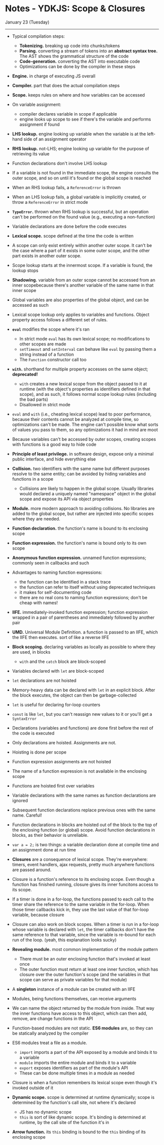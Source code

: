 # Notes - YDKJS: Scope & Closures

January 23 (Tuesday)

---

* Typical compilation steps:
  * **Tokenizing.** breaking up code into chunks/tokens
  * **Parsing.** converting a stream of tokens into an **abstract syntax
    tree.** The AST shows the grammatical structure of the code
  * **Code-generation.** converting the AST into executable code
  * Optimizations can be done by the compiler in these steps
* **Engine.** in charge of executing JS overall
* **Compiler.** part that does the actual compilation steps
* **Scope.** keeps rules on where and how variables can be accessed
* On variable assignment:
  * compiler declares variable in scope if applicable
  * engine looks up scope to see if there's the variable and performs assignment
    if found
* **LHS lookup.** engine looking up variable when the variable is at the
  left-hand side of an assignment operator
* **RHS lookup.** not-LHS; engine looking up variable for the purpose of
  retrieving its value
* Function declarations don't involve LHS lookup
* If a variable is not found in the immediate scope, the engine consults the
  outer scope, and so on until it's found or the global scope is reached
* When an RHS lookup fails, a `ReferenceError` is thrown
* When an LHS lookup fails, a global variable is implicitly created, or throw a
  `ReferenceError` in strict mode
* **`TypeError`.** thrown when RHS lookup is successful, but an operation can't
  be performed on the found value (e.g., executing a non-function)
* Variable declarations are done before the code executes

* **Lexical scope.** scope defined at the time the code is written
* A scope can only exist entirely within another outer scope. It can't be the
  case where a part of it exists in some outer scope, and the other part exists
  in another outer scope.
* Scope lookup starts at the innermost scope. If a variable is found, the lookup
  stops
* **Shadowing.** variable from an outer scope cannot be accessed from an inner
  scopebecause there's another variable of the same name in that inner scope
* Global variables are also properties of the global object, and can be accessed
  as such
* Lexical scope lookup only applies to variables and functions. Object property
  access follows a different set of rules.
* **`eval`** modifies the scope where it's ran
  * In strict mode `eval` has its own lexical scope; no modifications to other
    scopes are made
  * `setTimeout` and `setInterval` can behave like `eval` by passing them a
    string instead of a function
  * The `Function` constructor call too
* **`with`.** shorthand for multiple property accesses on the same object;
  **deprecated!**
  * `with` creates a new lexical scope from the object passed to it at runtime
    (with the object's properties as identifiers defined in that scope), and as
    such, it follows normal scope lookup rules (including the bad parts)
  * Disallowed in strict mode
* `eval` and `with` (i.e., cheating lexical scope) lead to poor performance,
  because their contents cannot be analyzed at compile time, so optimizations
  can't be made. The engine can't possible know what sorts of values you pass to
  them, so any optimizations it had in mind are moot

* Because variables can't be accessed by outer scopes, creating scopes with
  functions is a good way to hide code
* **Principle of least privilege.** in software design, expose only a minimal
  public interface, and hide everything else
* **Collision.** two identifiers with the same name but different purposes
  resolve to the same entity; can be avoided by hiding variables and functions
  in a scope
  * Collisions are likely to happen in the global scope. Usually libraries would
    declared a uniquely named "namespace" object in the global scope and expose
    its API via object properties
* **Module.** more modern approach to avoiding collisions. No libraries are
  added to the global scope, but rather are injected into specific scopes where
  they are needed.
* **Function declaration.** the function's name is bound to its enclosing scope
* **Function expression.** the function's name is bound only to its own scope
* **Anonymous function expression.** unnamed function expressions; commonly seen
  in callbacks and such
* Advantages to naming function expressions:
  * the function can be identified in a stack trace
  * the function can refer to itself without using deprecated techniques
  * it makes for self-documenting code
  * there are no real cons to naming function expressions; don't be cheap with
    names!
* **IIFE.** immediately-invoked function expression; function expression wrapped
  in a pair of parentheses and immediately followed by another pair
* **UMD.** Universal Module Definition. a function is passed to an IIFE, which
  the IIFE then executes. sort of like a reverse IIFE
* **Block scoping.** declaring variables as locally as possible to where they
  are used, in blocks
  * `with` and the `catch` block are block-scoped
* Variables declared with `let` are block-scoped
* `let` declarations are not hoisted
* Memory-heavy data can be declared with `let` in an explicit block. After the
  block executes, the object can then be garbage-collected
* `let` is useful for declaring for-loop counters
* `const` is like `let`, but you can't reassign new values to it or you'll get
  a `SyntaxError`

* Declarations (variables and functions) are done first before the rest of the
  code is executed
* Only declarations are hoisted. Assignments are not.
* Hoisting is done per scope
* Function expression assignments are not hoisted
* The name of a function expression is not available in the enclosing scope
* Functions are hoisted first over variables
* Variable declarations with the same names as function declarations are ignored
* Subsequent function declarations replace previous ones with the same name.
  Careful!
* Function declarations in blocks are hoisted out of the block to the top of the
  enclosing function (or global) scope. Avoid function declarations in blocks,
  as their behavior is unreliable.
* `var a = 2;` is two things: a variable declaration done at compile time and an
  assignment done at run time

* **Closures** are a consequence of lexical scope. They're everywhere: timers,
  event handlers, ajax requests, pretty much anywhere functions are passed
  around.
* Closure is a function's reference to its enclosing scope. Even though a
  function has finished running, closure gives its inner funcitons access to
  its scope.
* If a timer is done in a for-loop, the functions passed to each call to the
  timer share the reference to the same variable in the for-loop. When those
  timer callbacks kick in, they use the last value of that for-loop variable,
  because closure
* Closure can also work on block scopes. When a timer is run in a for-loop whose
  variable is declared with `let`, the timer callbacks don't have the same
  reference to that variable, since the variable is re-bound for each run of the
  loop. (yeah, this explanation looks sucky)
* **Revealing module.** most common implementation of the module pattern
  * There must be an outer enclosing function that's invoked at least once
  * The outer function must return at least one inner function, which has
    closure over the outer function's scope (and the variables in that scope can
    serve as private variables for that module)
* A **singleton** instance of a module can be created with an IIFE
* Modules, being functions themselves, can receive arguments
* We can name the object returned by the module from inside. That way the inner
  functions have access to this object, which can then add, remove, are change
  functions in the API
* Function-based modules are not static. **ES6 modules** are, so they can be
  statically analyzed by the compiler
* ES6 modules treat a file as a module.
  * `import` imports a part of the API exposed by a module and binds it to a
    variable
  * `module` imports the entire module and binds it to a variable
  * `export` exposes identifiers as part of the module's API
  * These can be done multiple times in a module as needed
* Closure is when a function remembers its lexical scope even though it's
  invoked outside of it

* **Dynamic scope.** scope is determined at runtime dynamically; scope is
  determined by the function's call site, not where it's declared
  * JS has no dynamic scope
  * `this` is sort of like dynamic scope. It's binding is determined at runtime,
    by the call site of the function it's in
* **Arrow function.** its `this` binding is bound to the `this` binding of its
  enclosing scope
